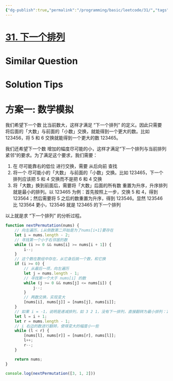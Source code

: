 ```yaml
---
{"dg-publish":true,"permalink":"/programming/basic/leetcode/31/","tags":["leetcode/array","leetcode/math","leetcode/lexicographical-order"]}
---
```



# [31. 下一个排列](https://leetcode.cn/problems/next-permutation/)

# Similar Question

# Solution Tips

# 方案一: 数学模拟

我们希望下一个数 比当前数大，这样才满足 “下一个排列” 的定义。因此只需要 将后面的「大数」与前面的「小数」交换，就能得到一个更大的数。比如 123456，将 5 和 6 交换就能得到一个更大的数 123465。

我们还希望下一个数 增加的幅度尽可能的小，这样才满足“下一个排列与当前排列紧邻“的要求。为了满足这个要求，我们需要：

1. 在 尽可能靠右的低位 进行交换，需要 从后向前 查找
2. 将一个 尽可能小的「大数」 与前面的「小数」交换。比如 123465，下一个排列应该把 5 和 4 交换而不是把 6 和 4 交换
3. 将「大数」换到前面后，需要将「大数」后面的所有数 重置为升序，升序排列就是最小的排列。以 123465 为例：首先按照上一步，交换 5 和 4，得到 123564；然后需要将 5 之后的数重置为升序，得到 123546。显然 123546 比 123564 更小，123546 就是 123465 的下一个排列

以上就是求 “下一个排列” 的分析过程。

```js
function nextPermutation(nums) {
    // 向左遍历，i从倒数第二开始是为了nums[i+1]要存在
    let i = nums.length - 2;
    // 寻找第一个小于右邻居的数
    while (i >= 0 && nums[i] >= nums[i + 1]) {
        i--;
    }
    // 这个数在数组中存在，从它身后挑一个数，和它换
    if (i >= 0) {
        // 从最后一项，向左遍历
        let j = nums.length - 1;
        // 寻找第一个大于 nums[i] 的数
        while (j >= 0 && nums[j] <= nums[i]) {
            j--;
        }
        // 两数交换，实现变大
        [nums[i], nums[j]] = [nums[j], nums[i]];
    }
    // 如果 i = -1，说明是递减排列，如 3 2 1，没有下一排列，直接翻转为最小排列：1 2 3
    let l = i + 1;
    let r = nums.length - 1;
    // i 右边的数进行翻转，使得变大的幅度小一些
    while (l < r) {
        [nums[l], nums[r]] = [nums[r], nums[l]];
        l++;
        r--;
    }

    return nums;
}

console.log(nextPermutation([3, 1, 2]))
```
